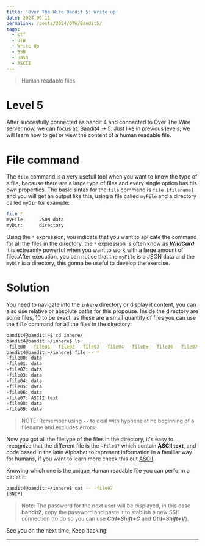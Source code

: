 ```yaml
---
title: 'Over The Wire Bandit 5: Write up'
date: 2024-06-11
permalink: /posts/2024/OTW/Bandit5/
tags:
  - ctf
  - OTW
  - Write Up
  - SSH
  - Bash
  - ASCII
---
```


> Human readable files

Level 5
======
After succesfully connected as bandit 4 and connected to Over The Wire server now, we can focus at: [Bandit4 -> 5](https://overthewire.org/wargames/bandit/bandit5.html). Just like in previous levels, we will learn how to get or view the content of a human readable file.

File command
======
The `file` command is a very usefull tool when you want to know the type of a file, because there are a large type of files and every single option has his own properties. The basic sintax for the `file` command is `file [filename]` and you will get an output like this, using a file called `myFile` and a directory called `myDir` for example:

```bash
file *
myFile:     JSON data
myDir:      directory
```

Using the `*` expression, you indicate that you want to aplicate the command for all the files in the directory, the `*` expression is often know as ***WildCard*** it is extreamly powerful when you want to work with a large amount of files.After execution, you can notice that the `myFile` is a JSON data and the `myDir` is a directory, this gonna be useful to develop the exercise.

Solution
======
You need to navigate into the `inhere` directory or display it content, you can also use relative or absolute paths for this propouse. Inside the directory are some files, 10 to be exact, as these are a small quantity of files you can use the `file` command for all the files in the directory:

```bash
bandit4@bandit:~$ cd inhere/
bandit4@bandit:~/inhere$ ls
-file00  -file01  -file02  -file03  -file04  -file05  -file06  -file07  -file08  -file09
bandit4@bandit:~/inhere$ file -- *
-file00: data
-file01: data
-file02: data
-file03: data
-file04: data
-file05: data
-file06: data
-file07: ASCII text
-file08: data
-file09: data
```

>NOTE: Remember using `--` to deal with hyphens at he beginning of a filename and excludes errors.

Now you got all the filetype of the files in the directory, it's easy to recognize that the different file is the `-file07` which contain **ASCII text**, and code based in the latin Alphabet to represent information in a familiar way for humans, if you want to learn more check this out [ASCII](https://es.wikipedia.org/wiki/ASCII).

Knowing which one is the unique Human readable file you can perform a cat at it:

```bash
bandit4@bandit:~/inhere$ cat -- -file07
[SNIP]
```

> Note: The password for the next user will be displayed, in this case **bandit2**, copy the password and paste it to stablish a new SSH connection (to do so you can use ***Ctrl+Shift+C*** and ***Ctrl+Shift+V***).

See you on the next time, Keep hacking!

------
